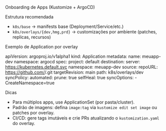 Onboarding de Apps (Kustomize + ArgoCD)

Estrutura recomendada

- `k8s/base` → manifests base (Deployment/Service/etc.)
- `k8s/overlays/{dev,hmg,prd}` → customizações por ambiente (patches, replicas, recursos)

Exemplo de Application por overlay

apiVersion: argoproj.io/v1alpha1
kind: Application
metadata:
  name: meuapp-dev
  namespace: argocd
spec:
  project: default
  destination:
    server: https://kubernetes.default.svc
    namespace: meuapp-dev
  source:
    repoURL: https://github.com/<org>/<repo>.git
    targetRevision: main
    path: k8s/overlays/dev
  syncPolicy:
    automated:
      prune: true
      selfHeal: true
    syncOptions:
      - CreateNamespace=true

Dicas

- Para múltiplos apps, use ApplicationSet (por pasta/cluster).
- Padrão de imagens: defina `image:tag` via `kustomize edit set image` ou patches por overlay.
- CI/CD: gere tags imutáveis e crie PRs atualizando o `kustomization.yaml` do overlay.

